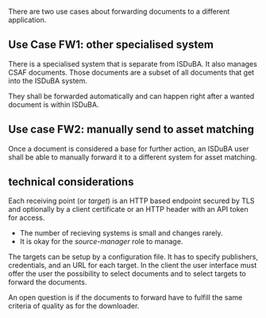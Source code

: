 <!--
 This file is Free Software under the Apache-2.0 License
 without warranty, see README.md and LICENSES/Apache-2.0.txt for details.

 SPDX-License-Identifier: Apache-2.0

 SPDX-FileCopyrightText: 2024 German Federal Office for Information Security (BSI) <https://www.bsi.bund.de>
 Software-Engineering: 2024 Intevation GmbH <https://intevation.de>
-->

There are two use cases about forwarding documents
to a different application.


## Use Case FW1: other specialised system

There is a specialised system that is separate from ISDuBA.
It also manages CSAF documents.
Those documents are a subset of all documents that get into the ISDuBA system.

They shall be forwarded automatically and
can happen right after a wanted document is within ISDuBA.


## Use case FW2: manually send to asset matching

Once a document is considered a base for further action,
an ISDuBA user shall be able to manually forward it to a different
system for asset matching.


## technical considerations

Each receiving point (or _target_) is an HTTP based endpoint
secured by TLS and optionally by a client certificate or
an HTTP header with an API token for access.

* The number of recieving systems is small and changes rarely.
* It is okay for the _source-manager_ role to manage.

The targets can be setup by a configuration file. It has to
specify publishers, credentials, and an URL for each target.
In the client the user interface must offer the user the possibility
to select documents and to select targets to forward the documents.

An open question is if the documents to forward have to fulfill
the same criteria of quality as for the downloader.

